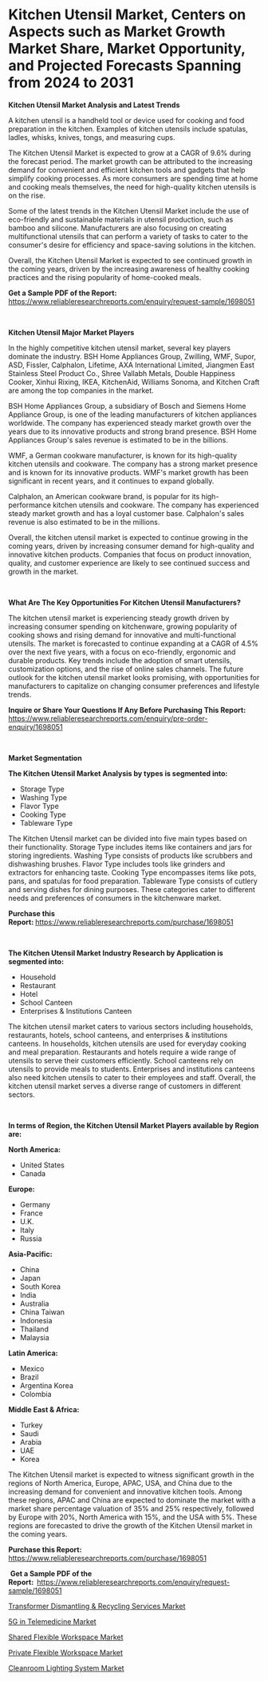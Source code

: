 <p><h1>Kitchen Utensil Market, Centers on Aspects such as Market Growth Market Share, Market Opportunity, and Projected Forecasts Spanning from 2024 to 2031</h1></p><p><strong>Kitchen Utensil Market Analysis and Latest Trends</strong></p>
<p><p>A kitchen utensil is a handheld tool or device used for cooking and food preparation in the kitchen. Examples of kitchen utensils include spatulas, ladles, whisks, knives, tongs, and measuring cups.</p><p>The Kitchen Utensil Market is expected to grow at a CAGR of 9.6% during the forecast period. The market growth can be attributed to the increasing demand for convenient and efficient kitchen tools and gadgets that help simplify cooking processes. As more consumers are spending time at home and cooking meals themselves, the need for high-quality kitchen utensils is on the rise.</p><p>Some of the latest trends in the Kitchen Utensil Market include the use of eco-friendly and sustainable materials in utensil production, such as bamboo and silicone. Manufacturers are also focusing on creating multifunctional utensils that can perform a variety of tasks to cater to the consumer's desire for efficiency and space-saving solutions in the kitchen.</p><p>Overall, the Kitchen Utensil Market is expected to see continued growth in the coming years, driven by the increasing awareness of healthy cooking practices and the rising popularity of home-cooked meals.</p></p>
<p><strong>Get a Sample PDF of the Report:&nbsp;</strong> <a href="https://www.reliableresearchreports.com/enquiry/request-sample/1698051">https://www.reliableresearchreports.com/enquiry/request-sample/1698051</a></p>
<p>&nbsp;</p>
<p><strong>Kitchen Utensil Major Market Players</strong></p>
<p><p>In the highly competitive kitchen utensil market, several key players dominate the industry. BSH Home Appliances Group, Zwilling, WMF, Supor, ASD, Fissler, Calphalon, Lifetime, AXA International Limited, Jiangmen East Stainless Steel Product Co., Shree Vallabh Metals, Double Happiness Cooker, Xinhui Rixing, IKEA, KitchenAid, Williams Sonoma, and Kitchen Craft are among the top companies in the market.</p><p>BSH Home Appliances Group, a subsidiary of Bosch and Siemens Home Appliance Group, is one of the leading manufacturers of kitchen appliances worldwide. The company has experienced steady market growth over the years due to its innovative products and strong brand presence. BSH Home Appliances Group's sales revenue is estimated to be in the billions.</p><p>WMF, a German cookware manufacturer, is known for its high-quality kitchen utensils and cookware. The company has a strong market presence and is known for its innovative products. WMF's market growth has been significant in recent years, and it continues to expand globally.</p><p>Calphalon, an American cookware brand, is popular for its high-performance kitchen utensils and cookware. The company has experienced steady market growth and has a loyal customer base. Calphalon's sales revenue is also estimated to be in the millions.</p><p>Overall, the kitchen utensil market is expected to continue growing in the coming years, driven by increasing consumer demand for high-quality and innovative kitchen products. Companies that focus on product innovation, quality, and customer experience are likely to see continued success and growth in the market.</p></p>
<p>&nbsp;</p>
<p><strong>What Are The Key Opportunities For Kitchen Utensil Manufacturers?</strong></p>
<p><p>The kitchen utensil market is experiencing steady growth driven by increasing consumer spending on kitchenware, growing popularity of cooking shows and rising demand for innovative and multi-functional utensils. The market is forecasted to continue expanding at a CAGR of 4.5% over the next five years, with a focus on eco-friendly, ergonomic and durable products. Key trends include the adoption of smart utensils, customization options, and the rise of online sales channels. The future outlook for the kitchen utensil market looks promising, with opportunities for manufacturers to capitalize on changing consumer preferences and lifestyle trends.</p></p>
<p><strong>Inquire or Share Your Questions If Any Before Purchasing This Report:</strong> <a href="https://www.reliableresearchreports.com/enquiry/pre-order-enquiry/1698051">https://www.reliableresearchreports.com/enquiry/pre-order-enquiry/1698051</a></p>
<p>&nbsp;</p>
<p><strong>Market Segmentation</strong></p>
<p><strong>The Kitchen Utensil Market Analysis by types is segmented into:</strong></p>
<p><ul><li>Storage Type</li><li>Washing Type</li><li>Flavor Type</li><li>Cooking Type</li><li>Tableware Type</li></ul></p>
<p><p>The Kitchen Utensil market can be divided into five main types based on their functionality. Storage Type includes items like containers and jars for storing ingredients. Washing Type consists of products like scrubbers and dishwashing brushes. Flavor Type includes tools like grinders and extractors for enhancing taste. Cooking Type encompasses items like pots, pans, and spatulas for food preparation. Tableware Type consists of cutlery and serving dishes for dining purposes. These categories cater to different needs and preferences of consumers in the kitchenware market.</p></p>
<p><strong>Purchase this Report:&nbsp;</strong><a href="https://www.reliableresearchreports.com/purchase/1698051">https://www.reliableresearchreports.com/purchase/1698051</a></p>
<p>&nbsp;</p>
<p><strong>The Kitchen Utensil Market Industry Research by Application is segmented into:</strong></p>
<p><ul><li>Household</li><li>Restaurant</li><li>Hotel</li><li>School Canteen</li><li>Enterprises & Institutions Canteen</li></ul></p>
<p><p>The kitchen utensil market caters to various sectors including households, restaurants, hotels, school canteens, and enterprises & institutions canteens. In households, kitchen utensils are used for everyday cooking and meal preparation. Restaurants and hotels require a wide range of utensils to serve their customers efficiently. School canteens rely on utensils to provide meals to students. Enterprises and institutions canteens also need kitchen utensils to cater to their employees and staff. Overall, the kitchen utensil market serves a diverse range of customers in different sectors.</p></p>
<p>&nbsp;</p>
<p><strong>In terms of Region, the Kitchen Utensil Market Players available by Region are:</strong></p>
<p>
    <p> <strong> North America: </strong>
        <ul>
            <li>United States</li>
            <li>Canada</li>
        </ul>
        </p> 
    <p> <strong> Europe: </strong>
        <ul>
            <li>Germany</li>
            <li>France</li>
            <li>U.K.</li>
            <li>Italy</li>
            <li>Russia</li>
        </ul>
        </p> 
    <p> <strong> Asia-Pacific: </strong>
        <ul>
            <li>China</li>
            <li>Japan</li>
            <li>South Korea</li>
            <li>India</li>
            <li>Australia</li>
            <li>China Taiwan</li>
            <li>Indonesia</li>
            <li>Thailand</li>
            <li>Malaysia</li>
        </ul>
        </p> 
    <p> <strong> Latin America: </strong>
        <ul>
            <li>Mexico</li>
            <li>Brazil</li>
            <li>Argentina Korea</li>
            <li>Colombia</li>
        </ul>
        </p> 
    <p> <strong> Middle East & Africa: </strong>
        <ul>
            <li>Turkey</li>
            <li>Saudi</li>
            <li>Arabia</li>
            <li>UAE</li>
            <li>Korea</li>
        </ul>
    </p>
    </p>
<p><p>The Kitchen Utensil market is expected to witness significant growth in the regions of North America, Europe, APAC, USA, and China due to the increasing demand for convenient and innovative kitchen tools. Among these regions, APAC and China are expected to dominate the market with a market share percentage valuation of 35% and 25% respectively, followed by Europe with 20%, North America with 15%, and the USA with 5%. These regions are forecasted to drive the growth of the Kitchen Utensil market in the coming years.</p></p>
<p><strong>Purchase this Report: </strong><a href="https://www.reliableresearchreports.com/purchase/1698051">https://www.reliableresearchreports.com/purchase/1698051</a></p>
<p>&nbsp;<strong>Get a Sample PDF of the Report:&nbsp;&nbsp;</strong><a href="https://www.reliableresearchreports.com/enquiry/request-sample/1698051">https://www.reliableresearchreports.com/enquiry/request-sample/1698051</a></p>
<p><strong></strong></p>
<p><p><a href="https://medium.com/@williebarrett2023/transformer-dismantling-amp-recycling-services-market-comprehensive-assessment-by-type-5cc4bc54d650">Transformer Dismantling & Recycling Services Market</a></p><p><a href="https://medium.com/@williebarrett2023/5g-in-telemedicine-market-report-reveals-the-latest-trends-and-growth-opportunities-of-this-market-3e9ab9079f4b">5G in Telemedicine Market</a></p><p><a href="https://medium.com/@williebarrett2023/shared-flexible-workspace-market-share-evolution-and-market-growth-trends-2024-2031-f6e98e3e4d25">Shared Flexible Workspace Market</a></p><p><a href="https://medium.com/@williebarrett2023/private-flexible-workspace-market-the-key-to-successful-business-strategy-forecast-till-2031-431c529b9206">Private Flexible Workspace Market</a></p><p><a href="https://medium.com/p/63ef0ddda46c/edit">Cleanroom Lighting System Market</a></p></p>